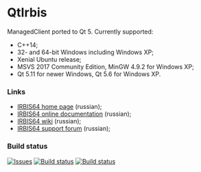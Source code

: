 # QtIrbis

ManagedClient ported to Qt 5. Currently supported:

* C++14;
* 32- and 64-bit Windows including Windows XP;
* Xenial Ubuntu release;
* MSVS 2017 Community Edition, MinGW 4.9.2 for Windows XP;
* Qt 5.11 for newer Windows, Qt 5.6 for Windows XP.

### Links

- [IRBIS64 home page](http://www.elnit.org/index.php?option=com_content&view=article&id=35&Itemid=108) (russian);
- [IRBIS64 online documentation](http://sntnarciss.ru/irbis.html) (russian);
- [IRBIS64 wiki](http://wiki.elnit.org/index.php/%D0%92%D0%B8%D0%BA%D0%B8-%D0%B4%D0%BE%D0%BA%D1%83%D0%BC%D0%B5%D0%BD%D1%82%D0%B0%D1%86%D0%B8%D1%8F_%D0%BF%D0%BE_%D1%81%D0%B8%D1%81%D1%82%D0%B5%D0%BC%D0%B5_%D0%B0%D0%B2%D1%82%D0%BE%D0%BC%D0%B0%D1%82%D0%B8%D0%B7%D0%B0%D1%86%D0%B8%D0%B8_%D0%B1%D0%B8%D0%B1%D0%BB%D0%B8%D0%BE%D1%82%D0%B5%D0%BA_%D0%98%D0%A0%D0%91%D0%98%D0%A1) (russian);
- [IRBIS64 support forum](http://irbis.gpntb.ru) (russian);

### Build status

[![Issues](https://img.shields.io/github/issues/amironov73/QtIrbis.svg)](https://github.com/amironov73/ManagedIrbis/issues)
[![Build status](https://img.shields.io/appveyor/ci/AlexeyMironov/qtirbis.svg)](https://ci.appveyor.com/project/AlexeyMironov/qtirbis/)
[![Build status](https://api.travis-ci.org/amironov73/QtIrbis.svg)](https://travis-ci.org/amironov73/QtIrbis/)